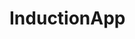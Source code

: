 InductionApp
============


<img scr="http://www.wolfgangdigital.com/wp-content/uploads/2013/08/Google.jpg"/>
